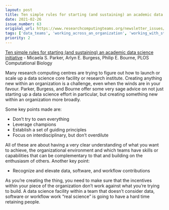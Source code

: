 ```yaml
---
layout: post
title: Ten simple rules for starting (and sustaining) an academic data science initiative - Micaela S. Parker, Arlyn E. Burgess, Philip E. Bourne, PLOS Computational Biology
date: 2021-02-26
issue_number: 63
original_url: https://www.researchcomputingteams.org/newsletter_issues/0063
tags: ['data_teams', 'working_across_an_organization', 'working_with_stakeholders', 'working_with_decision_makers']
priority: 2
---
```


<!-- markdownlint-disable MD033 -->
<!-- markdownlint-disable MD041 -->
<!-- markdownlint-disable MD049 -->

[Ten simple rules for starting (and sustaining) an academic data science initiative](https://journals.plos.org/ploscompbiol/article?id=10.1371/journal.pcbi.1008628) - Micaela S. Parker, Arlyn E. Burgess, Philip E. Bourne, PLOS Computational Biology

Many research computing centres are trying to figure out how to launch or scale up a data science core facility or research institute.  Creating anything new within an organization is a challenge, even when the winds are in your favour.  Parker, Burgess, and Bourne offer some very sage advice on not just starting up a data science effort in particular, but creating something new within an organization more broadly.

Some key points made are:


- Don’t try to own everything
- Leverage champions
- Establish a set of guiding principles
- Focus on interdisciplinary, but don’t overdilute

All of these are about having a very clear understanding of what you want to achieve, the organizational environment and which teams have skills or capabilities that can be complementary to that and building on the enthusiasm of others.  Another key point:


- Recognize and elevate data, software, and workflow contributions

As you’re creating the thing, you need to make sure that the incentives within your piece of the organization don’t work against what you’re trying to build.  A data science facility within a team that doesn’t consider data, software or workflow work “real science” is going to have a hard time retaining people.

